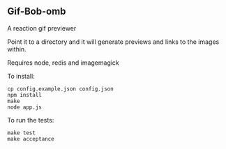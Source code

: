 ## Gif-Bob-omb
A reaction gif previewer

Point it to a directory and it will generate previews and links to the images within.

Requires node, redis and imagemagick

To install:

    cp config.example.json config.json
    npm install
    make
    node app.js

To run the tests:

    make test
    make acceptance
